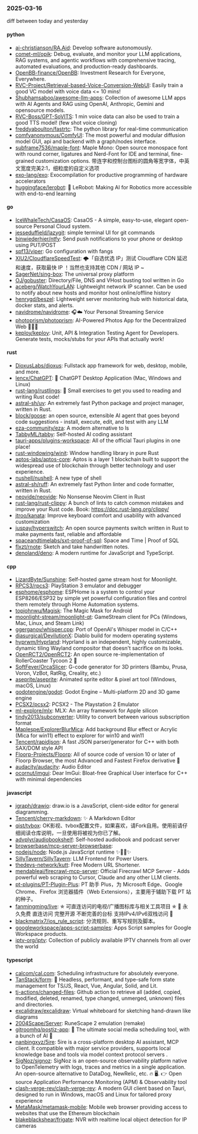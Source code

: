 ### 2025-03-16
diff between today and yesterday

#### python
* [ai-christianson/RA.Aid](https://github.com/ai-christianson/RA.Aid): Develop software autonomously.
* [comet-ml/opik](https://github.com/comet-ml/opik): Debug, evaluate, and monitor your LLM applications, RAG systems, and agentic workflows with comprehensive tracing, automated evaluations, and production-ready dashboards.
* [OpenBB-finance/OpenBB](https://github.com/OpenBB-finance/OpenBB): Investment Research for Everyone, Everywhere.
* [RVC-Project/Retrieval-based-Voice-Conversion-WebUI](https://github.com/RVC-Project/Retrieval-based-Voice-Conversion-WebUI): Easily train a good VC model with voice data <= 10 mins!
* [Shubhamsaboo/awesome-llm-apps](https://github.com/Shubhamsaboo/awesome-llm-apps): Collection of awesome LLM apps with AI Agents and RAG using OpenAI, Anthropic, Gemini and opensource models.
* [RVC-Boss/GPT-SoVITS](https://github.com/RVC-Boss/GPT-SoVITS): 1 min voice data can also be used to train a good TTS model! (few shot voice cloning)
* [freddyaboulton/fastrtc](https://github.com/freddyaboulton/fastrtc): The python library for real-time communication
* [comfyanonymous/ComfyUI](https://github.com/comfyanonymous/ComfyUI): The most powerful and modular diffusion model GUI, api and backend with a graph/nodes interface.
* [subframe7536/maple-font](https://github.com/subframe7536/maple-font): Maple Mono: Open source monospace font with round corner, ligatures and Nerd-Font for IDE and terminal, fine-grained customization options. 带连字和控制台图标的圆角等宽字体，中英文宽度完美2:1，细粒度的自定义选项
* [exo-lang/exo](https://github.com/exo-lang/exo): Exocompilation for productive programming of hardware accelerators
* [huggingface/lerobot](https://github.com/huggingface/lerobot): 🤗 LeRobot: Making AI for Robotics more accessible with end-to-end learning

#### go
* [IceWhaleTech/CasaOS](https://github.com/IceWhaleTech/CasaOS): CasaOS - A simple, easy-to-use, elegant open-source Personal Cloud system.
* [jesseduffield/lazygit](https://github.com/jesseduffield/lazygit): simple terminal UI for git commands
* [binwiederhier/ntfy](https://github.com/binwiederhier/ntfy): Send push notifications to your phone or desktop using PUT/POST
* [spf13/viper](https://github.com/spf13/viper): Go configuration with fangs
* [XIU2/CloudflareSpeedTest](https://github.com/XIU2/CloudflareSpeedTest): 🌩「自选优选 IP」测试 Cloudflare CDN 延迟和速度，获取最快 IP ！当然也支持其他 CDN / 网站 IP ~
* [SagerNet/sing-box](https://github.com/SagerNet/sing-box): The universal proxy platform
* [OJ/gobuster](https://github.com/OJ/gobuster): Directory/File, DNS and VHost busting tool written in Go
* [aceberg/WatchYourLAN](https://github.com/aceberg/WatchYourLAN): Lightweight network IP scanner. Can be used to notify about new hosts and monitor host online/offline history
* [henrygd/beszel](https://github.com/henrygd/beszel): Lightweight server monitoring hub with historical data, docker stats, and alerts.
* [navidrome/navidrome](https://github.com/navidrome/navidrome): 🎧☁️ Your Personal Streaming Service
* [photoprism/photoprism](https://github.com/photoprism/photoprism): AI-Powered Photos App for the Decentralized Web 🌈💎✨
* [keploy/keploy](https://github.com/keploy/keploy): Unit, API & Integration Testing Agent for Developers. Generate tests, mocks/stubs for your APIs that actually work!

#### rust
* [DioxusLabs/dioxus](https://github.com/DioxusLabs/dioxus): Fullstack app framework for web, desktop, mobile, and more.
* [lencx/ChatGPT](https://github.com/lencx/ChatGPT): 🔮 ChatGPT Desktop Application (Mac, Windows and Linux)
* [rust-lang/rustlings](https://github.com/rust-lang/rustlings): 🦀 Small exercises to get you used to reading and writing Rust code!
* [astral-sh/uv](https://github.com/astral-sh/uv): An extremely fast Python package and project manager, written in Rust.
* [block/goose](https://github.com/block/goose): an open source, extensible AI agent that goes beyond code suggestions - install, execute, edit, and test with any LLM
* [eza-community/eza](https://github.com/eza-community/eza): A modern alternative to ls
* [TabbyML/tabby](https://github.com/TabbyML/tabby): Self-hosted AI coding assistant
* [tauri-apps/plugins-workspace](https://github.com/tauri-apps/plugins-workspace): All of the official Tauri plugins in one place!
* [rust-windowing/winit](https://github.com/rust-windowing/winit): Window handling library in pure Rust
* [aptos-labs/aptos-core](https://github.com/aptos-labs/aptos-core): Aptos is a layer 1 blockchain built to support the widespread use of blockchain through better technology and user experience.
* [nushell/nushell](https://github.com/nushell/nushell): A new type of shell
* [astral-sh/ruff](https://github.com/astral-sh/ruff): An extremely fast Python linter and code formatter, written in Rust.
* [neovide/neovide](https://github.com/neovide/neovide): No Nonsense Neovim Client in Rust
* [rust-lang/rust-clippy](https://github.com/rust-lang/rust-clippy): A bunch of lints to catch common mistakes and improve your Rust code. Book: https://doc.rust-lang.org/clippy/
* [jtroo/kanata](https://github.com/jtroo/kanata): Improve keyboard comfort and usability with advanced customization
* [juspay/hyperswitch](https://github.com/juspay/hyperswitch): An open source payments switch written in Rust to make payments fast, reliable and affordable
* [spaceandtimelabs/sxt-proof-of-sql](https://github.com/spaceandtimelabs/sxt-proof-of-sql): Space and Time | Proof of SQL
* [flxzt/rnote](https://github.com/flxzt/rnote): Sketch and take handwritten notes.
* [denoland/deno](https://github.com/denoland/deno): A modern runtime for JavaScript and TypeScript.

#### cpp
* [LizardByte/Sunshine](https://github.com/LizardByte/Sunshine): Self-hosted game stream host for Moonlight.
* [RPCS3/rpcs3](https://github.com/RPCS3/rpcs3): PlayStation 3 emulator and debugger
* [esphome/esphome](https://github.com/esphome/esphome): ESPHome is a system to control your ESP8266/ESP32 by simple yet powerful configuration files and control them remotely through Home Automation systems.
* [topjohnwu/Magisk](https://github.com/topjohnwu/Magisk): The Magic Mask for Android
* [moonlight-stream/moonlight-qt](https://github.com/moonlight-stream/moonlight-qt): GameStream client for PCs (Windows, Mac, Linux, and Steam Link)
* [ggerganov/whisper.cpp](https://github.com/ggerganov/whisper.cpp): Port of OpenAI's Whisper model in C/C++
* [diasurgical/DevilutionX](https://github.com/diasurgical/DevilutionX): Diablo build for modern operating systems
* [hyprwm/Hyprland](https://github.com/hyprwm/Hyprland): Hyprland is an independent, highly customizable, dynamic tiling Wayland compositor that doesn't sacrifice on its looks.
* [OpenRCT2/OpenRCT2](https://github.com/OpenRCT2/OpenRCT2): An open source re-implementation of RollerCoaster Tycoon 2 🎢
* [SoftFever/OrcaSlicer](https://github.com/SoftFever/OrcaSlicer): G-code generator for 3D printers (Bambu, Prusa, Voron, VzBot, RatRig, Creality, etc.)
* [aseprite/aseprite](https://github.com/aseprite/aseprite): Animated sprite editor & pixel art tool (Windows, macOS, Linux)
* [godotengine/godot](https://github.com/godotengine/godot): Godot Engine – Multi-platform 2D and 3D game engine
* [PCSX2/pcsx2](https://github.com/PCSX2/pcsx2): PCSX2 - The Playstation 2 Emulator
* [ml-explore/mlx](https://github.com/ml-explore/mlx): MLX: An array framework for Apple silicon
* [tindy2013/subconverter](https://github.com/tindy2013/subconverter): Utility to convert between various subscription format
* [Maplespe/ExplorerBlurMica](https://github.com/Maplespe/ExplorerBlurMica): Add background Blur effect or Acrylic (Mica for win11) effect to explorer for win10 and win11
* [Tencent/rapidjson](https://github.com/Tencent/rapidjson): A fast JSON parser/generator for C++ with both SAX/DOM style API
* [Floorp-Projects/Floorp](https://github.com/Floorp-Projects/Floorp): All of source code of version 10 or later of Floorp Browser, the most Advanced and Fastest Firefox derivative 🦊
* [audacity/audacity](https://github.com/audacity/audacity): Audio Editor
* [ocornut/imgui](https://github.com/ocornut/imgui): Dear ImGui: Bloat-free Graphical User interface for C++ with minimal dependencies

#### javascript
* [jgraph/drawio](https://github.com/jgraph/drawio): draw.io is a JavaScript, client-side editor for general diagramming.
* [Tencent/cherry-markdown](https://github.com/Tencent/cherry-markdown): ✨ A Markdown Editor
* [qist/tvbox](https://github.com/qist/tvbox): OK影视、tvbox配置文件，如果喜欢，请Fork自用。使用前请仔细阅读仓库说明，一旦使用将被视为你已了解。
* [advplyr/audiobookshelf](https://github.com/advplyr/audiobookshelf): Self-hosted audiobook and podcast server
* [browserbase/mcp-server-browserbase](https://github.com/browserbase/mcp-server-browserbase): 
* [nodejs/node](https://github.com/nodejs/node): Node.js JavaScript runtime ✨🐢🚀✨
* [SillyTavern/SillyTavern](https://github.com/SillyTavern/SillyTavern): LLM Frontend for Power Users.
* [thedevs-network/kutt](https://github.com/thedevs-network/kutt): Free Modern URL Shortener.
* [mendableai/firecrawl-mcp-server](https://github.com/mendableai/firecrawl-mcp-server): Official Firecrawl MCP Server - Adds powerful web scraping to Cursor, Claude and any other LLM clients.
* [pt-plugins/PT-Plugin-Plus](https://github.com/pt-plugins/PT-Plugin-Plus): PT 助手 Plus，为 Microsoft Edge、Google Chrome、Firefox 浏览器插件（Web Extensions），主要用于辅助下载 PT 站的种子。
* [fanmingming/live](https://github.com/fanmingming/live): ✯ 可直连访问的电视/广播图标库与相关工具项目 ✯ 🔕 永久免费 直连访问 完整开源 不断完善的台标 支持IPv4/IPv6双栈访问 🔕
* [blackmatrix7/ios_rule_script](https://github.com/blackmatrix7/ios_rule_script): 分流规则、重写写规则及脚本。
* [googleworkspace/apps-script-samples](https://github.com/googleworkspace/apps-script-samples): Apps Script samples for Google Workspace products.
* [iptv-org/iptv](https://github.com/iptv-org/iptv): Collection of publicly available IPTV channels from all over the world

#### typescript
* [calcom/cal.com](https://github.com/calcom/cal.com): Scheduling infrastructure for absolutely everyone.
* [TanStack/form](https://github.com/TanStack/form): 🤖 Headless, performant, and type-safe form state management for TS/JS, React, Vue, Angular, Solid, and Lit.
* [tj-actions/changed-files](https://github.com/tj-actions/changed-files): Github action to retrieve all (added, copied, modified, deleted, renamed, type changed, unmerged, unknown) files and directories.
* [excalidraw/excalidraw](https://github.com/excalidraw/excalidraw): Virtual whiteboard for sketching hand-drawn like diagrams
* [2004Scape/Server](https://github.com/2004Scape/Server): RuneScape 2 emulation (remake)
* [gitroomhq/postiz-app](https://github.com/gitroomhq/postiz-app): 📨 The ultimate social media scheduling tool, with a bunch of AI 🤖
* [nanbingxyz/5ire](https://github.com/nanbingxyz/5ire): 5ire is a cross-platform desktop AI assistant, MCP client. It compatible with major service providers, supports local knowledge base and tools via model context protocol servers .
* [SigNoz/signoz](https://github.com/SigNoz/signoz): SigNoz is an open-source observability platform native to OpenTelemetry with logs, traces and metrics in a single application. An open-source alternative to DataDog, NewRelic, etc. 🔥 🖥. 👉 Open source Application Performance Monitoring (APM) & Observability tool
* [clash-verge-rev/clash-verge-rev](https://github.com/clash-verge-rev/clash-verge-rev): A modern GUI client based on Tauri, designed to run in Windows, macOS and Linux for tailored proxy experience
* [MetaMask/metamask-mobile](https://github.com/MetaMask/metamask-mobile): Mobile web browser providing access to websites that use the Ethereum blockchain
* [blakeblackshear/frigate](https://github.com/blakeblackshear/frigate): NVR with realtime local object detection for IP cameras
